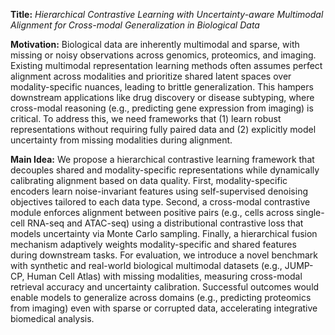 **Title:** *Hierarchical Contrastive Learning with Uncertainty-aware Multimodal Alignment for Cross-modal Generalization in Biological Data*  

**Motivation:** Biological data are inherently multimodal and sparse, with missing or noisy observations across genomics, proteomics, and imaging. Existing multimodal representation learning methods often assumes perfect alignment across modalities and prioritize shared latent spaces over modality-specific nuances, leading to brittle generalization. This hampers downstream applications like drug discovery or disease subtyping, where cross-modal reasoning (e.g., predicting gene expression from imaging) is critical. To address this, we need frameworks that (1) learn robust representations without requiring fully paired data and (2) explicitly model uncertainty from missing modalities during alignment.  

**Main Idea:** We propose a hierarchical contrastive learning framework that decouples shared and modality-specific representations while dynamically calibrating alignment based on data quality. First, modality-specific encoders learn noise-invariant features using self-supervised denoising objectives tailored to each data type. Second, a cross-modal contrastive module enforces alignment between positive pairs (e.g., cells across single-cell RNA-seq and ATAC-seq) using a distributional contrastive loss that models uncertainty via Monte Carlo sampling. Finally, a hierarchical fusion mechanism adaptively weights modality-specific and shared features during downstream tasks. For evaluation, we introduce a novel benchmark with synthetic and real-world biological multimodal datasets (e.g., JUMP-CP, Human Cell Atlas) with missing modalities, measuring cross-modal retrieval accuracy and uncertainty calibration. Successful outcomes would enable models to generalize across domains (e.g., predicting proteomics from imaging) even with sparse or corrupted data, accelerating integrative biomedical analysis.